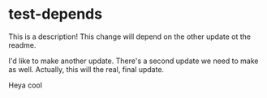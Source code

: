 # test-depends

This is a description!
This change will depend on the other update ot the readme.

I'd like to make another update.
There's a second update we need to make as well.
Actually, this will the real, final update.


Heya cool
